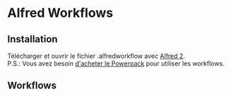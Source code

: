 Alfred Workflows
====================

## Installation

Télécharger et ouvrir le fichier .alfredworkflow avec [Alfred 2](http://www.alfredapp.com/).  
P.S.: Vous avez besoin [d'acheter le Powerpack](https://buy.alfredapp.com/) pour utiliser les workflows.

## Workflows
